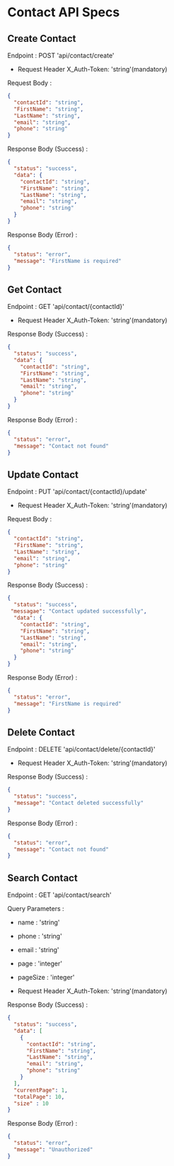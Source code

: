 # Contact API Specs

## Create Contact
Endpoint : POST 'api/contact/create'

- Request Header
  X_Auth-Token: 'string'(mandatory)

Request Body : 
```json
{
  "contactId": "string",
  "FirstName": "string",
  "LastName": "string",
  "email": "string",
  "phone": "string"
}
```

Response Body (Success) :
```json
{
  "status": "success",
  "data": {
    "contactId": "string",
    "FirstName": "string",
    "LastName": "string",
    "email": "string",
    "phone": "string"
  }
}
```

Response Body (Error) :
```json
{
  "status": "error",
  "message": "FirstName is required"
}
```


## Get Contact
Endpoint : GET 'api/contact/{contactId}'

- Request Header
  X_Auth-Token: 'string'(mandatory)

Response Body (Success) :
```json
{
  "status": "success",
  "data": {
    "contactId": "string",
    "FirstName": "string",
    "LastName": "string",
    "email": "string",
    "phone": "string"
  }
}
```

Response Body (Error) :
```json
{
  "status": "error",
  "message": "Contact not found"
}
```

## Update Contact 
Endpoint : PUT 'api/contact/{contactId}/update'

- Request Header
  X_Auth-Token: 'string'(mandatory)

Request Body : 
```json
{
  "contactId": "string",
  "FirstName": "string",
  "LastName": "string",
  "email": "string",
  "phone": "string"
}
```

Response Body (Success) : 
```json
{
  "status": "success",
 "messagae": "Contact updated successfully",
  "data": {
    "contactId": "string",
    "FirstName": "string",
    "LastName": "string",
    "email": "string",
    "phone": "string"
  }
}
```

Response Body (Error) :
```json
{
  "status": "error",
  "message": "FirstName is required"
}
```

## Delete Contact
Endpoint : DELETE 'api/contact/delete/{contactId}'

- Request Header
  X_Auth-Token: 'string'(mandatory)

Response Body (Success) :
```json
{
  "status": "success",
  "message": "Contact deleted successfully"
}
```

Response Body (Error) :
```json
{
  "status": "error",
  "message": "Contact not found"
}
```

##  Search Contact
Endpoint : GET 'api/contact/search'

Query Parameters :
- name : 'string'
- phone : 'string'
- email : 'string'
- page : 'integer'
- pageSize : 'integer'

- Request Header
  X_Auth-Token: 'string'(mandatory)

Response Body (Success) :

```json
{
  "status": "success",
  "data": [
    {
      "contactId": "string",
      "FirstName": "string",
      "LastName": "string",
      "email": "string",
      "phone": "string"
    }
  ],
  "currentPage": 1,
  "totalPage": 10,
  "size" : 10
}
```

Response Body (Error) :
```json
{
  "status": "error",
  "message": "Unauthorized"
}
```
